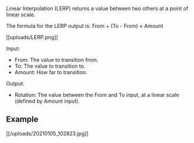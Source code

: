 Linear Interpolation (LERP) returns a value between two others at a point of linear scale.

The formula for the LERP output is:
From + (To - From) × Amount

[[uploads/LERP.png]]

Input:
- From: The value to transition from.
- To: The value to transition to.
- Amount: How far to transition.

Output:
- Rotation: The value between the From and To input, at a linear scale (defined by Amount input).

## Example

[[/uploads/20210105_102823.jpg]]

